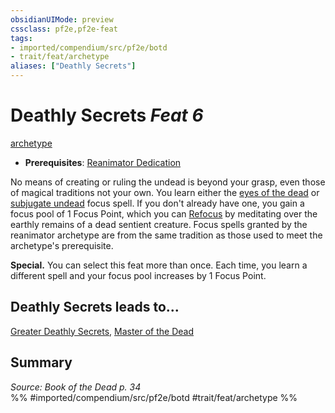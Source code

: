 ```yaml
---
obsidianUIMode: preview
cssclass: pf2e,pf2e-feat
tags:
- imported/compendium/src/pf2e/botd
- trait/feat/archetype
aliases: ["Deathly Secrets"]
---
```

# Deathly Secrets  *Feat 6*  
[archetype](archetype.md)  

- **Prerequisites**: [Reanimator Dedication](reanimator-dedication-botd.md)

No means of creating or ruling the undead is beyond your grasp, even those of magical traditions not your own. You learn either the [eyes of the dead](../spells/eyes-of-the-dead-botd.md) or [subjugate undead](../spells/subjugate-undead-botd.md) focus spell. If you don't already have one, you gain a focus pool of 1 Focus Point, which you can [Refocus](refocus.md) by meditating over the earthly remains of a dead sentient creature. Focus spells granted by the reanimator archetype are from the same tradition as those used to meet the archetype's prerequisite.

**Special.** You can select this feat more than once. Each time, you learn a different spell and your focus pool increases by 1 Focus Point.

## Deathly Secrets leads to...

[Greater Deathly Secrets](greater-deathly-secrets-botd.md), [Master of the Dead](master-of-the-dead-botd.md)

## Summary

*Source: Book of the Dead p. 34*  
%% #imported/compendium/src/pf2e/botd #trait/feat/archetype %%